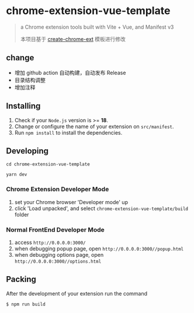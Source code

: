 # chrome-extension-vue-template

> a Chrome extension tools built with Vite + Vue, and Manifest v3
>
> 本项目基于 [create-chrome-ext](https://github.com/guocaoyi/create-chrome-ext) 模板进行修改

## change

- 增加 github action 自动构建，自动发布 Release
- 目录结构调整
- 增加注释

## Installing

1. Check if your `Node.js` version is >= **18**.
2. Change or configure the name of your extension on `src/manifest`.
3. Run `npm install` to install the dependencies.

## Developing

```shell
cd chrome-extension-vue-template

yarn dev
```

### Chrome Extension Developer Mode

1. set your Chrome browser 'Developer mode' up
2. click 'Load unpacked', and select `chrome-extension-vue-template/build` folder

### Normal FrontEnd Developer Mode

1. access `http://0.0.0.0:3000/`
2. when debugging popup page, open `http://0.0.0.0:3000//popup.html`
3. when debugging options page, open `http://0.0.0.0:3000//options.html`

## Packing

After the development of your extension run the command

```shell
$ npm run build
```

